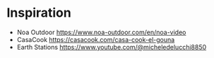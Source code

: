 # Inspiration

- Noa Outdoor https://www.noa-outdoor.com/en/noa-video 
- CasaCook https://casacook.com/casa-cook-el-gouna 
- Earth Stations https://www.youtube.com/@micheledelucchi8850 
